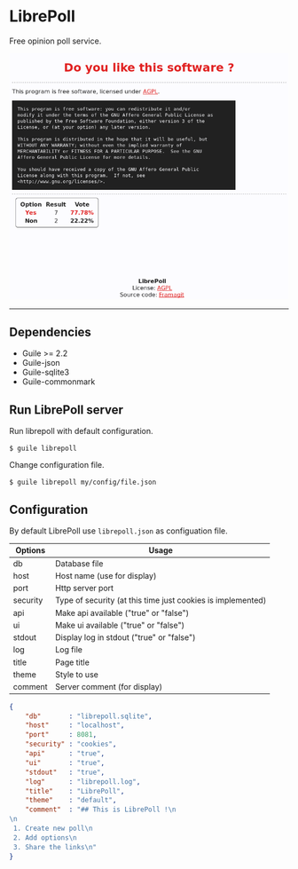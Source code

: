 LibrePoll
=========

Free opinion poll service.

![example](doc/example.png)

---

## Dependencies

 - Guile >= 2.2
 - Guile-json
 - Guile-sqlite3
 - Guile-commonmark

## Run LibrePoll server

Run librepoll with default configuration.

```shell
$ guile librepoll
```

Change configuration file.

```shell
$ guile librepoll my/config/file.json
```


## Configuration

By default LibrePoll use `librepoll.json` as configuation file.

| Options  | Usage                                                       |
|----------|-------------------------------------------------------------|
| db       | Database file                                               |
| host     | Host name (use for display)                                 |
| port     | Http server port                                            |
| security | Type of security (at this time just cookies is implemented) |
| api      | Make api available ("true" or "false")                      |
| ui       | Make ui available ("true" or "false")                       |
| stdout   | Display log in stdout ("true" or "false")                   |
| log      | Log file                                                    |
| title    | Page title                                                  |
| theme    | Style to use                                                |
| comment  | Server comment (for display)                                |


```json
{
    "db"       : "librepoll.sqlite",
    "host"     : "localhost",
    "port"     : 8081,
    "security" : "cookies",
    "api"      : "true",
    "ui"       : "true",
    "stdout"   : "true",
    "log"      : "librepoll.log",
    "title"    : "LibrePoll",
    "theme"    : "default",
    "comment"  : "## This is LibrePoll !\n
\n
 1. Create new poll\n
 2. Add options\n
 3. Share the links\n"
}
```
